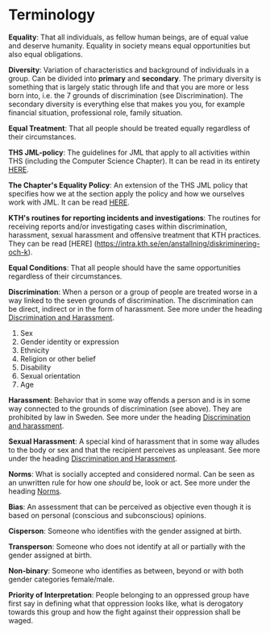 # Terminology

**Equality**: That all individuals, as fellow human beings, are of equal value and deserve humanity. Equality in society means equal opportunities but also equal obligations.

**Diversity**: Variation of characteristics and background of individuals in a group. Can be divided into **primary** and **secondary**. The primary diversity is something that is largely static through life and that you are more or less born into, i.e. the 7 grounds of discrimination (see Discrimination). The secondary diversity is everything else that makes you you, for example financial situation, professional role, family situation.

**Equal Treatment**: That all people should be treated equally regardless of their circumstances.

**THS JML-policy**: The guidelines for JML that apply to all activities within THS (including the Computer Science Chapter). It can be read in its entirety [HERE](https://drive.google.com/drive/folders/1Yg90ggSuvpP_9858ByotplhSgR01l6aX).

**The Chapter's Equality Policy**: An extension of the THS JML policy that specifies how we at the section apply the policy and how we ourselves work with JML. It can be read [HERE](https://styrdokument.datasektionen.se/jamlikhetspolicy).

**KTH's routines for reporting incidents and investigations**: The routines for receiving reports and/or investigating cases within discrimination, harassment, sexual harassment and offensive treatment that KTH practices. They can be read [HERE] (https://intra.kth.se/en/anstallning/diskriminering-och-k).

**Equal Conditions**: That all people should have the same opportunities regardless of their circumstances.

**Discrimination**: When a person or a group of people are treated worse in a way linked to the seven grounds of discrimination. The discrimination can be direct, indirect or in the form of harassment. See more under the heading [Discrimination and Harassment](/jml/diskriminering-och-trakasserier?lang=en).

1. Sex
2. Gender identity or expression
3. Ethnicity
4. Religion or other belief
5. Disability
6. Sexual orientation
7. Age

**Harassment**: Behavior that in some way offends a person and is in some way connected to the grounds of discrimination (see above). They are prohibited by law in Sweden. See more under the heading [Discrimination and harassment](/jml/diskriminering-och-trakasserier?lang=en).

**Sexual Harassment**: A special kind of harassment that in some way alludes to the body or sex and that the recipient perceives as unpleasant. See more under the heading [Discrimination and Harassment](/jml/diskriminering-och-trakasserier?lang=en).

**Norms**: What is socially accepted and considered normal. Can be seen as an unwritten rule for how one _should_ be, look or act. See more under the heading [Norms](/jml/normer?lang=en).

**Bias**: An assessment that can be perceived as objective even though it is based on personal (conscious and subconscious) opinions.

**Cisperson**: Someone who identifies with the gender assigned at birth.

**Transperson**: Someone who does not identify at all or partially with the gender assigned at birth.

**Non-binary**: Someone who identifies as between, beyond or with both gender categories female/male.

**Priority of Interpretation**: People belonging to an oppressed group have first say in defining what that oppression looks like, what is derogatory towards this group and how the fight against their oppression shall be waged.